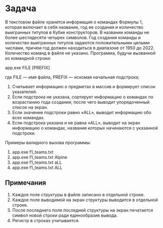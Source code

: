 # Задача

В текстовом файле хранится информация о командах Формулы 1, которая включает в 
себя название, год ее создания и количество выигранных титулов в Кубке
конструкторов. В названии команды не более шестидесяти четырех символов.
Год создания команды и количество выигранных титулов задаются положительными
целыми числами, причем год должен находиться в диапазоне от 1950 до 2022.
Количество команд в файле не указано. Программа, будучи вызванной из
командной строки:

app.exe FILE [PREFIX]

где FILE — имя файла, PREFIX — искомая начальная подстрока;

1. Считывает информацию о предметах в массив и формирует список указателей.
2. Если подстрока не указана, сортирует информацию о командах по возрастанию
года создания, после чего выводит упорядоченный список на экран.
3. Если значение подстроки равно «ALL», выводит информацию обо всех командах.
4. Если подстрока указана и не равна «ALL», выводит на экран информацию о
командах, названия которых начинаются с указанной подстроки.

Примеры валидного вызова программы:

1. app.exe f1_teams.txt
2. app.exe f1_teams.txt Alpine
3. app.exe f1_teams.txt aLL
4. app.exe f1_teams.txt ALL

## Примечания

1. Каждое поле структуры в файле записано в отдельной строке.
2. Каждое поле выводимой на экран структуры выводится в отдельной строке.
3. После последнего поля последней структуры на экран печатается символ новой
строки ради единообразия вывода.
4. Регистр в строках учитывается.
